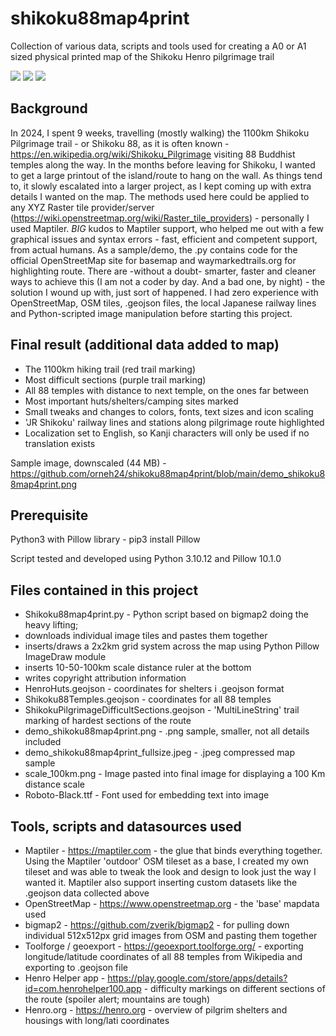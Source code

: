 # shikoku88map4print
Collection of various data, scripts and tools used for creating a A0 or A1 sized physical printed map of the Shikoku Henro pilgrimage trail

[<img src="https://i.imgur.com/FbL1gTX.png">](https://notbyai.fyi/)
[<img src="https://i.imgur.com/uQP26h1.png">](https://notbyai.fyi/)
[<img src="https://i.imgur.com/1WaBp89.png">](https://notbyai.fyi/)

## Background
In 2024, I spent 9 weeks, travelling (mostly walking) the 1100km Shikoku Pilgrimage trail - or Shikoku 88, as it is often known - https://en.wikipedia.org/wiki/Shikoku_Pilgrimage visiting 88 Buddhist temples along the way.
In the months before leaving for Shikoku, I wanted to get a large printout of the island/route to hang on the wall. As things tend to, it slowly escalated into a larger project, as I kept coming up with extra details I wanted on the map. 
The methods used here could be applied to any XYZ Raster tile provider/server (https://wiki.openstreetmap.org/wiki/Raster_tile_providers) - personally I used Maptiler. *BIG* kudos to Maptiler support, who helped me out with a few graphical issues and syntax errors - fast, efficient and competent support, from actual humans.
As a sample/demo, the .py contains code for the official OpenStreetMap site for basemap and waymarkedtrails.org for highlighting route.
There are -without a doubt- smarter, faster and cleaner ways to achieve this (I am not a coder by day. And a bad one, by night) - the solution I wound up with, just sort of happened. I had zero experience with OpenStreetMap, OSM tiles, .geojson files, the local Japanese railway lines and Python-scripted image manipulation before starting this project.

## Final result (additional data added to map)
- The 1100km hiking trail (red trail marking)
- Most difficult sections (purple trail marking)
- All 88 temples with distance to next temple, on the ones far between
- Most important huts/shelters/camping sites marked
- Small tweaks and changes to colors, fonts, text sizes and icon scaling
- 'JR Shikoku' railway lines and stations along pilgrimage route highlighted
- Localization set to English, so Kanji characters will only be used if no translation exists

Sample image, downscaled (44 MB) - https://github.com/orneh24/shikoku88map4print/blob/main/demo_shikoku88map4print.png

## Prerequisite
Python3 with Pillow library - pip3 install Pillow

Script tested and developed using Python 3.10.12 and Pillow 10.1.0

## Files contained in this project
- Shikoku88map4print.py - Python script based on bigmap2 doing the heavy lifting;
 - downloads individual image tiles and pastes them together
 - inserts/draws a 2x2km grid system across the map using Python Pillow  ImageDraw module
 - inserts 10-50-100km scale distance ruler at the bottom
 - writes copyright attribution information
- HenroHuts.geojson - coordinates for shelters i .geojson format
- Shikoku88Temples.geojson - coordinates for all 88 temples
- ShikokuPilgrimageDifficultSections.geojson - 'MultiLineString' trail marking of hardest sections of the route
- demo_shikoku88map4print.png - .png sample, smaller, not all details included
- demo_shikoku88map4print_fullsize.jpeg - .jpeg compressed map sample
- scale_100km.png - Image pasted into final image for displaying a 100 Km distance scale
- Roboto-Black.ttf - Font used for embedding text into image

## Tools, scripts and datasources used
- Maptiler - https://maptiler.com - the glue that binds everything together. Using the Maptiler 'outdoor' OSM tileset as a base, I created my own tileset and was able to tweak the look and design to look just the way I wanted it. Maptiler also support inserting custom datasets like the .geojson data collected above
- OpenStreetMap - https://www.openstreetmap.org - the 'base' mapdata used
- bigmap2 - https://github.com/zverik/bigmap2 - for pulling down individual 512x512px grid images from OSM and pasting them together
- Toolforge / geoexport - https://geoexport.toolforge.org/ - exporting longitude/latitude coordinates of all 88 temples from Wikipedia and exporting to .geojson file
- Henro Helper app - https://play.google.com/store/apps/details?id=com.henrohelper100.app - difficulty markings on different sections of the route (spoiler alert; mountains are tough)
- Henro.org - https://henro.org - overview of pilgrim shelters and housings with long/lati coordinates
